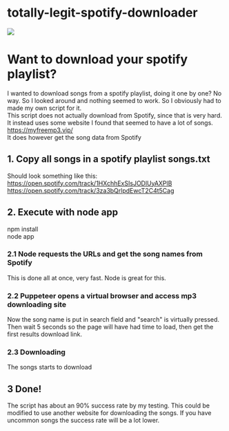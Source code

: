 # totally-legit-spotify-downloader
![](https://i.giphy.com/media/Vk7VKS50xcSC4/giphy.webp)

# Want to download your spotify playlist?
I wanted to download songs from a spotify playlist, doing it one by one? No way. So I looked around and nothing seemed to work. So I obviously had to made my own script for it.  
This script does not actually download from Spotify, since that is very hard. It instead uses some website I found that seemed to have a lot of songs. https://myfreemp3.vip/  
It does however get the song data from Spotify

## 1. Copy all songs in a spotify playlist songs.txt
Should look something like this:  
https://open.spotify.com/track/1HXchhExSIsJODlUyAXPlB    
https://open.spotify.com/track/3za3bQrlpdEwcT2C4t5Cag

## 2. Execute with node app 
npm install  
node app

### 2.1 Node requests the URLs and get the song names from Spotify
This is done all at once, very fast. Node is great for this.

### 2.2 Puppeteer opens a virtual browser and access mp3 downloading site
Now the song name is put in search field and "search" is virtually pressed. Then wait 5 seconds so the page will have had time to load, then get the first results download link.

### 2.3 Downloading
The songs starts to download

## 3 Done!
The script has about an 90% success rate by my testing. This could be modified to use another website for downloading the songs. If you have uncommon songs the success rate will be a lot lower.
